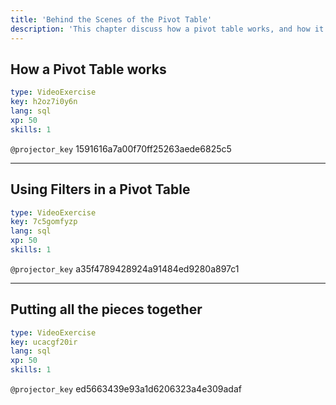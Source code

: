 ```yaml
---
title: 'Behind the Scenes of the Pivot Table'
description: 'This chapter discuss how a pivot table works, and how it deals with the underlying data.'
---
```


## How a Pivot Table works

```yaml
type: VideoExercise
key: h2oz7i0y6n
lang: sql
xp: 50
skills: 1
```

`@projector_key`
1591616a7a00f70ff25263aede6825c5

---

## Using Filters in a Pivot Table

```yaml
type: VideoExercise
key: 7c5gomfyzp
lang: sql
xp: 50
skills: 1
```

`@projector_key`
a35f4789428924a91484ed9280a897c1

---

## Putting all the pieces together

```yaml
type: VideoExercise
key: ucacgf20ir
lang: sql
xp: 50
skills: 1
```

`@projector_key`
ed5663439e93a1d6206323a4e309adaf
